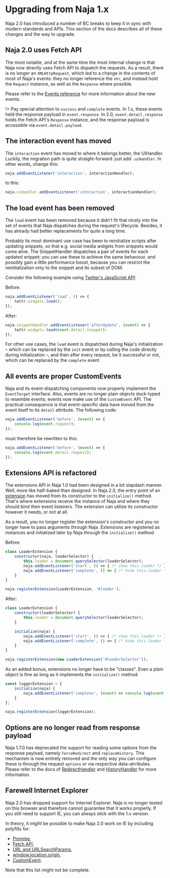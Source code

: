 # Upgrading from Naja 1.x

Naja 2.0 has introduced a number of BC breaks to keep it in sync with modern standards and APIs. This section
of the docs describes all of these changes and the way to upgrade.


## Naja 2.0 uses Fetch API

The most notable, and at the same time the most internal change is that Naja now directly uses Fetch API to dispatch
the requests. As a result, there is no longer an `XMLHttpRequest`, which led to a change in the contents of most
of Naja's events: they no longer reference the `xhr`, and instead hold the `Request` instance, as well as the `Response`
where possible.

Please refer to the [Events reference](events.md) for more information about the new events.

!> Pay special attention to `success` and `complete` events. In 1.x, these events held the response payload
in `event.response`. In 2.0, `event.detail.response` holds the Fetch API's `Response` instance, and the response
payload is accessible via `event.detail.payload`.


## The interaction event has moved

The `interaction` event has moved to where it belongs better, the UIHandler. Luckily, the migration path is quite
straight-forward: just add `.uiHandler`. In other words, change this:

```js
naja.addEventListener('interaction', interactionHandler);
```

to this:

```js
naja.uiHandler.addEventListener('interaction', interactionHandler);
```


## The load event has been removed

The `load` event has been removed because it didn't fit that nicely into the set of events that Naja dispatches during
the request's lifecycle. Besides, it has already had better replacements for quite a long time.

Probably its most dominant use case has been to reinitialize scripts after updating snippets, so that e.g. social media
widgets from snippets would come alive. The SnippetHandler dispatches a pair of events for each updated snippet; you
can use these to achieve the same behaviour, and possibly gain a little performance boost, because you can restrict
the reinitialization only to the snippet and its subset of DOM.

Consider the following example using [Twitter's JavaScript API](https://developer.twitter.com/en/docs/twitter-for-websites/javascript-api/guides/scripting-loading-and-initialization):

Before:

```js
naja.addEventListener('load', () => {
    twttr.widgets.load();
});
```

After:

```js
naja.snippetHandler.addEventListener('afterUpdate', (event) => {
    twttr.widgets.load(event.detail.snippet);
});
```

For other use cases, the `load` event is dispatched during Naja's initialization – which can be replaced by the `init`
event or by calling the code directly during initialization –, and then after every request, be it successful or not,
which can be replaced by the `complete` event.


## All events are proper CustomEvents

Naja and its event-dispatching components now properly implement the `EventTarget` interface. Also, events are no longer
plain objects duck-typed to resemble events; events now make use of the `CustomEvent` API. The practical consequence is
that event-specific data have moved from the event itself to its `detail` attribute. The following code:

```js
naja.addEventListener('before', (event) => {
    console.log(event.request);
});
```

must therefore be rewritten to this:

```js
naja.addEventListener('before', (event) => {
    console.log(event.detail.request);
});
```


## Extensions API is refactored

The extensions API in Naja 1.0 had been designed in a bit slapdash manner. Well, more like half-baked than designed.
In Naja 2.0, the entry point of an [extension](extensibility.md) has moved from its constructor to the `initialize()`
method. That's where extensions receive the instance of Naja and where they should bind their event listeners. The
extension can utilize its constructor however it needs, or not at all.

As a result, you no longer register the extension's constructor and you no longer have to pass arguments through Naja.
Extensions are registered as instances and initialized later by Naja through the `initialize()` method.

Before:

```js
class LoaderExtension {
    constructor(naja, loaderSelector) {
        this.loader = document.querySelector(loaderSelector);
        naja.addEventListener('start', () => { /* show this.loader */ });
        naja.addEventListener('complete', () => { /* hide this.loader */ });
    }
}

naja.registerExtension(LoaderExtension, '#loader');
```

After:

```js
class LoaderExtension {
    constructor(loaderSelector) {
        this.loader = document.querySelector(loaderSelector);
    }

    initialize(naja) {
        naja.addEventListener('start', () => { /* show this.loader */ });
        naja.addEventListener('complete', () => { /* hide this.loader */ });
    }
}

naja.registerExtension(new LoaderExtension('#loaderSelector'));
```

As an added bonus, extensions no longer have to be "classes". Even a plain object is fine as long as it implements
the `initialize()` method:

```js
const loggerExtension = {
    initialize(naja) {
        naja.addEventListener('complete', (event) => console.log(event.detail));
    }
};

naja.registerExtension(loggerExtension);
```


## Options are no longer read from response payload

Naja 1.7.0 has deprecated the support for reading some options from the response payload, namely `forceRedirect` and
`replaceHistory`. This mechanism is now entirely removed and the only way you can configure these is through the request
`options` or via respective data-atrributes. Please refer to the docs of [RedirectHandler](redirection.md) and
[HistoryHandler](history.md) for more information.


## Farewell Internet Explorer

Naja 2.0 has dropped support for Internet Explorer. Naja is no longer tested on this browser and therefore cannot
guarantee that it works properly. If you still need to support IE, you can always stick with the 1.x version.

In theory, it *might* be possible to make Naja 2.0 work on IE by including polyfills for:

- [Promise](https://www.npmjs.com/package/es6-promise),
- [Fetch API](https://www.npmjs.com/package/whatwg-fetch),
- [URL and URLSearchParams](https://www.npmjs.com/package/url-polyfill),
- [window.location.origin](https://gist.github.com/haydenbleasel/332e10a733ef74e1fedce6099a31a805),
- [CustomEvent](https://www.npmjs.com/package/custom-event).

Note that this list might not be complete.
